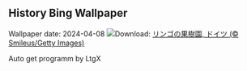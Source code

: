 ## History Bing Wallpaper
Wallpaper date: 2024-04-08
![](https://www.bing.com/th?id=OHR.SpringApple_JA-JP3983835058_UHD.jpg&w=1000)Download: [リンゴの果樹園, ドイツ (© Smileus/Getty Images)](https://www.bing.com/th?id=OHR.SpringApple_JA-JP3983835058_UHD.jpg)

Auto get programm by LtgX

